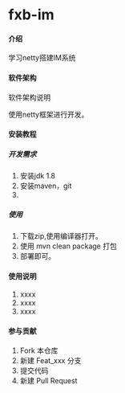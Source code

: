 # fxb-im

#### 介绍
学习netty搭建IM系统

#### 软件架构
软件架构说明

使用netty框架进行开发。


#### 安装教程

##### 开发需求

1. 安装jdk 1.8
2. 安装maven，git
3. 

##### 使用

1. 下载zip,使用编译器打开。
2. 使用 mvn clean package 打包
3. 部署即可。

#### 使用说明

1. xxxx
2. xxxx
3. xxxx

#### 参与贡献

1. Fork 本仓库
2. 新建 Feat_xxx 分支
3. 提交代码
4. 新建 Pull Request
